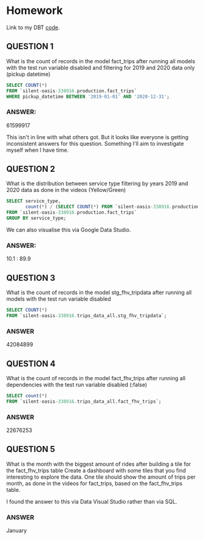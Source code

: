 # Homework

Link to my DBT [code](https://github.com/ABZ-Aaron/ny_taxi_rides_zoomcamp).

## QUESTION 1

What is the count of records in the model fact_trips after running all models with the test run variable disabled and filtering for 2019 and 2020 data only (pickup datetime) 

```SQL
SELECT COUNT(*)
FROM `silent-oasis-338916.production.fact_trips`
WHERE pickup_datetime BETWEEN '2019-01-01' AND '2020-12-31';
```

### ANSWER: 

61599917

This isn't in line with what others got. But it looks like everyone is getting inconsistent answers for this question. Something I'll aim to investigate myself when I have time.

## QUESTION 2

What is the distribution between service type filtering by years 2019 and 2020 data as done in the videos (Yellow/Green)

```SQL
SELECT service_type,
       count(*) / (SELECT COUNT(*) FROM `silent-oasis-338916.production.fact_trips`) * 100
FROM `silent-oasis-338916.production.fact_trips`
GROUP BY service_type;
```

We can also visualise this via Google Data Studio.

### ANSWER: 

10.1 : 89.9

## QUESTION 3

What is the count of records in the model stg_fhv_tripdata after running all models with the test run variable disabled

```SQL
SELECT COUNT(*) 
FROM `silent-oasis-338916.trips_data_all.stg_fhv_tripdata`;
```

### ANSWER

42084899

## QUESTION 4

What is the count of records in the model fact_fhv_trips after running all dependencies with the test run variable disabled (:false)

```SQL
SELECT count(*) 
FROM `silent-oasis-338916.trips_data_all.fact_fhv_trips`;
```

### ANSWER

22676253

## QUESTION 5

What is the month with the biggest amount of rides after building a tile for the fact_fhv_trips table Create a dashboard with some tiles that you find interesting to explore the data. One tile should show the amount of trips per month, as done in the videos for fact_trips, based on the fact_fhv_trips table.

I found the answer to this via Data Visual Studio rather than via SQL.

### ANSWER

January
